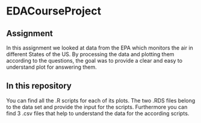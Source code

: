 # EDACourseProject

## Assignment

In this assignment we looked at data from the EPA which monitors the air in different States of the US. By processing the data and plotting them according to the questions, the goal was to provide a clear and easy to understand plot for answering them.

## In this repository

You can find all the .R scripts for each of its plots. The two .RDS files belong to the data set and provide the input for the scripts.
Furthermore you can find 3 .csv files that help to understand the data for the according scripts.
